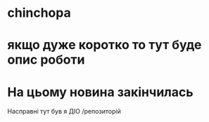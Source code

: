 # chinchopa
# якщо дуже коротко то тут буде опис роботи
# На цьому новина закінчилась
Насправні тут був я ДІО
/репозиторій